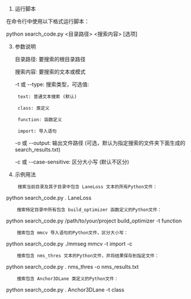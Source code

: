 1. 运行脚本

在命令行中使用以下格式运行脚本：

python search_code.py <目录路径> <搜索内容> [选项]

3. 参数说明

    目录路径: 要搜索的根目录路径

    搜索内容: 要搜索的文本或模式

    -t 或 --type: 搜索类型，可选值:

        text: 普通文本搜索 (默认)

        class: 类定义

        function: 函数定义

        import: 导入语句

    -o 或 --output: 输出文件路径 (可选，默认为指定搜索的文件夹下面生成的 search_results.txt)

    -c 或 --case-sensitive: 区分大小写 (默认不区分)

4. 示例用法


        搜索当前目录及其子目录中包含 LaneLoss 文本的所有Python文件：

python search_code.py . LaneLoss

        搜索特定目录中所有包含 build_optimizer 函数定义的Python文件：

python search_code.py /path/to/your/project build_optimizer -t function

        搜索包含 mmcv 导入语句的Python文件，区分大小写：

python search_code.py ./mmseg mmcv -t import -c

        搜索包含 nms_thres 文本的Python文件，并将结果保存到指定文件：

python search_code.py . nms_thres -o nms_results.txt

        搜索包含 Anchor3DLane 类定义的Python文件：

python search_code.py . Anchor3DLane -t class